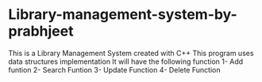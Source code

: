 # Library-management-system-by-prabhjeet
This is a Library Management System created with C++ This program uses data structures implementation It will have the following function  1- Add funtion  2- Search Funtion  3- Update Function  4- Delete Function  
